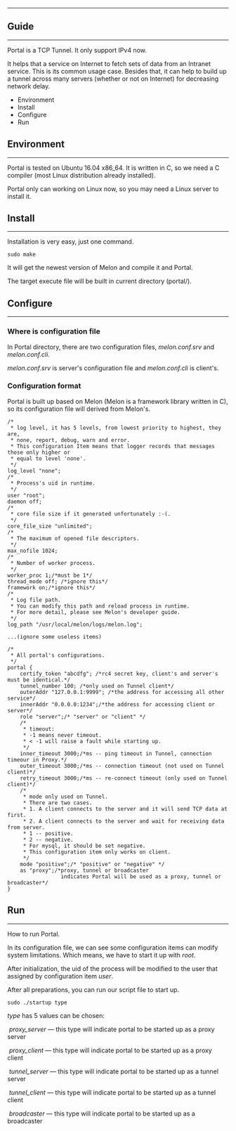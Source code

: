 ----------------

## Guide
----------------
Portal is a TCP Tunnel. It only support IPv4 now.

It helps that a service on Internet to fetch sets of data from an Intranet service. This is its common usage case. Besides that, it can help to build up a tunnel across many servers (whether or not on Internet) for decreasing network delay.

* Environment
* Install
* Configure
* Run

## Environment
----------------

Portal is tested on Ubuntu 16.04 x86_64. It is written in C, so we need a C compiler (most Linux distribution already installed).

Portal only can working on Linux now, so you may need a Linux server to install it.

## Install
----------------

Installation is very easy, just one command.

```
sudo make
```

It will get the newest version of Melon and compile it and Portal.

The target execute file will be built in current directory (portal/).

## Configure

----------------

### Where is configuration file

In Portal directory, there are two configuration files, *melon.conf.srv* and *melon.conf.cli*.

*melon.conf.srv* is server's configuration file and *melon.conf.cli* is client's.

### Configuration format

Portal is built up based on Melon (Melon is a framework library written in C), so its configuration file will derived from Melon's.

```
/*
 * log level, it has 5 levels, from lowest priority to highest, they are,
 * none, report, debug, warn and error.
 * This configuration Item means that logger records that messages those only higher or
 * equal to level 'none'.
 */
log_level "none";
/*
 * Process's uid in runtime.
 */
user "root";
daemon off;
/*
 * core file size if it generated unfortunately :-(.
 */
core_file_size "unlimited";
/*
 * The maximum of opened file descriptors.
 */
max_nofile 1024;
/*
 * Number of worker process.
 */
worker_proc 1;/*must be 1*/
thread_mode off; /*ignore this*/
framework on;/*ignore this*/
/*
 * Log file path.
 * You can modify this path and reload process in runtime.
 * For more detail, please see Melon's developer guide.
 */
log_path "/usr/local/melon/logs/melon.log";

...(ignore some useless items)

/*
 * All portal's configurations.
 */
portal {
    certify_token "abcdfg"; /*rc4 secret key, client's and server's must be identical.*/
    tunnel_number 100; /*only used on Tunnel client*/
    outerAddr "127.0.0.1:9999"; /*the address for accessing all other service*/
    innerAddr "0.0.0.0:1234";/*the address for accessing client or server*/
    role "server";/* "server" or "client" */
    /*
     * timeout:
     * -1 means never timeout.
     * < -1 will raise a fault while starting up.
     */
    inner_timeout 3000;/*ms -- ping timeout in Tunnel, connection timeour in Proxy.*/
    outer_timeout 3000;/*ms -- connection timeout (not used on Tunnel client)*/
    retry_timeout 3000;/*ms -- re-connect timeout (only used on Tunnel client)*/
    /*
     * mode only used on Tunnel.
     * There are two cases.
     * 1. A client connects to the server and it will send TCP data at first.
     * 2. A client connects to the server and wait for receiving data from server.
     * 1 -- positive.
     * 2 -- negative.
     * For mysql, it should be set negative.
     * This configuration item only works on client.
     */
    mode "positive";/* "positive" or "negative" */
    as "proxy";/*proxy, tunnel or broadcaster
                 indicates Portal will be used as a proxy, tunnel or broadcaster*/
}
```

## Run

----------------

How to run Portal.

In its configuration file, we can see some configuration items can modify system limitations. Which means, we have to start it up with *root*.

After initialization, the uid of the process will be modified to the user that assigned by configuration item *user*.

After all preparations, you can run our script file to start up.

```
sudo ./startup type
```

*type* has 5 values can be chosen:

​	*proxy_server* — this type will indicate portal to be started up as a proxy server

​	*proxy_client* — this type will indicate portal to be started up as a proxy client

​	*tunnel_server* — this type will indicate portal to be started up as a tunnel server

​	*tunnel_client* — this type will indicate portal to be started up as a tunnel client

​	*broadcaster* — this type will indicate portal to be started up as a broadcaster